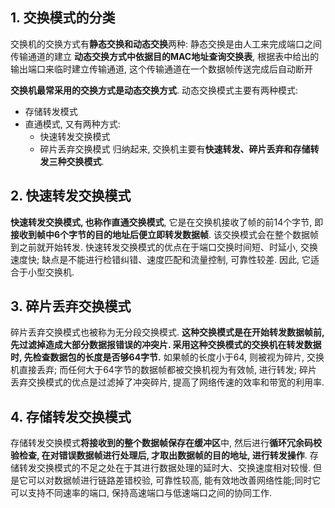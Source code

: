 
## 1. 交换模式的分类

交换机的交换方式有**静态交换和动态交换**两种:
	静态交换是由人工来完成端口之间传输通道的建立
	**动态交换方式中依据目的MAC地址查询交换表**, 根据表中给出的输出端口来临时建立传输通道, 这个传输通道在一个数据帧传送完成后自动断开

**交换机最常采用的交换方式是动态交换方式**.
动态交换模式主要有两种模式:
+ 存储转发模式
+ 直通模式, 又有两种方式:
	+ 快速转发交换模式
	+ 碎片丢弃交换模式
归纳起来, 交换机主要有**快速转发、碎片丢弃和存储转发三种交换模式**.

## 2. 快速转发交换模式

**快速转发交换模式, 也称作直通交换模式**, 它是在交换机接收了帧的前14个字节, 即**接收到帧中6个字节的目的地址后便立即转发数据帧**. 该交换模式会在整个数据帧到之前就开始转发.
快速转发交换模式的优点在于端口交换时间短、时延小, 交换速度快; 缺点是不能进行检错纠错、速度匹配和流量控制, 可靠性较差. 因此, 它适合于小型交换机.

## 3. 碎片丢弃交换模式

碎片丢弃交换模式也被称为无分段交换模式. **这种交换模式是在开始转发数据帧前, 先过滤掉造成大部分数据报错误的冲突片. 采用这种交换模式的交换机在转发数据时, 先检查数据包的长度是否够64字节.** 如果帧的长度小于64, 则被视为碎片, 交换机直接丢弃; 而任何大于64字节的数据帧都被交换机视为有效帧, 进行转发; 碎片丢弃交换模式的优点是过滤掉了冲突碎片, 提高了网络传速的效率和带宽的利用率.

## 4. 存储转发交换模式

存储转发交换模式**将接收到的整个数据帧保存在缓冲区**中, 然后进行**循环冗余码校验检查, 在对错误数据帧进行处理后, 才取出数据帧的目的地址, 进行转发操作**. 存储转发交换模式的不足之处在于其进行数据处理的延时大、交换速度相对较慢. 但是它可以对数据帧进行链路差错校验, 可靠性较高, 能有效地改善网络性能;同时它可以支持不同速率的端口, 保持高速端口与低速端口之间的协同工作.



